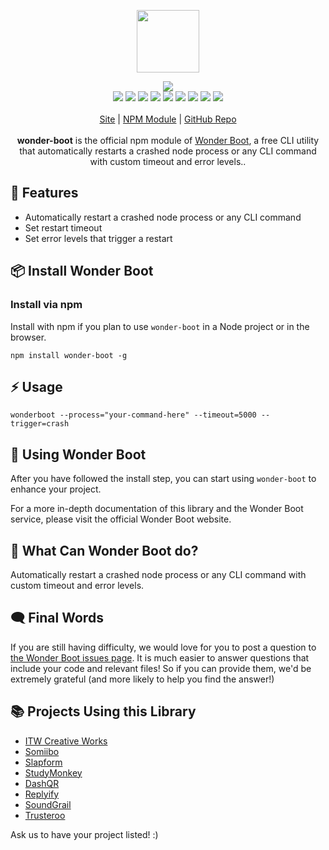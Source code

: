 <p align="center">
  <a href="https://itwcreativeworks.com">
    <img src="https://cdn.itwcreativeworks.com/assets/itwcreativeworks/images/logo/itwcreativeworks-brandmark-black-x.svg" width="100px">
  </a>
</p>

<p align="center">
  <img src="https://img.shields.io/github/package-json/v/itw-creative-works/wonder-boot.svg">
  <br>
  <img src="https://img.shields.io/librariesio/release/npm/wonder-boot.svg">
  <img src="https://img.shields.io/bundlephobia/min/wonder-boot.svg">
  <img src="https://img.shields.io/codeclimate/maintainability-percentage/itw-creative-works/wonder-boot.svg">
  <img src="https://img.shields.io/npm/dm/wonder-boot.svg">
  <img src="https://img.shields.io/node/v/wonder-boot.svg">
  <img src="https://img.shields.io/website/https/itwcreativeworks.com.svg">
  <img src="https://img.shields.io/github/license/itw-creative-works/wonder-boot.svg">
  <img src="https://img.shields.io/github/contributors/itw-creative-works/wonder-boot.svg">
  <img src="https://img.shields.io/github/last-commit/itw-creative-works/wonder-boot.svg">
  <br>
  <br>
  <a href="https://itwcreativeworks.com">Site</a> | <a href="https://www.npmjs.com/package/wonder-boot">NPM Module</a> | <a href="https://github.com/itw-creative-works/wonder-boot">GitHub Repo</a>
  <br>
  <br>
  <strong>wonder-boot</strong> is the official npm module of <a href="https://itwcreativeworks.com">Wonder Boot</a>, a free CLI utility that automatically restarts a crashed node process or any CLI command with custom timeout and error levels..
</p>

## 🦄 Features
* Automatically restart a crashed node process or any CLI command
* Set restart timeout
* Set error levels that trigger a restart

## 📦 Install Wonder Boot
### Install via npm
Install with npm if you plan to use `wonder-boot` in a Node project or in the browser.
```shell
npm install wonder-boot -g
```

## ⚡️ Usage
```shell
wonderboot --process="your-command-here" --timeout=5000 --trigger=crash
```

## 📘 Using Wonder Boot
After you have followed the install step, you can start using `wonder-boot` to enhance your project.

For a more in-depth documentation of this library and the Wonder Boot service, please visit the official Wonder Boot website.

## 📝 What Can Wonder Boot do?
Automatically restart a crashed node process or any CLI command with custom timeout and error levels.

## 🗨️ Final Words
If you are still having difficulty, we would love for you to post
a question to [the Wonder Boot issues page](https://github.com/itw-creative-works/wonder-boot/issues). It is much easier to answer questions that include your code and relevant files! So if you can provide them, we'd be extremely grateful (and more likely to help you find the answer!)

## 📚 Projects Using this Library
* [ITW Creative Works](https://itwcreativeworks.com)
* [Somiibo](https://somiibo.com)
* [Slapform](https://slapform.com)
* [StudyMonkey](https://studymonkey.ai)
* [DashQR](https://dashqr.com)
* [Replyify](https://replyify.app)
* [SoundGrail](https://soundgrail.com)
* [Trusteroo](https://trusteroo.com)

Ask us to have your project listed! :)
